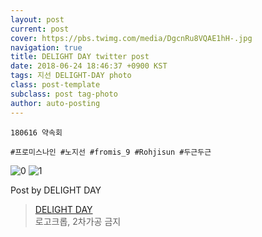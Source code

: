 ```yaml
---
layout: post
current: post
cover: https://pbs.twimg.com/media/DgcnRu8VQAE1hH-.jpg
navigation: true
title: DELIGHT DAY twitter post
date: 2018-06-24 18:46:37 +0900 KST
tags: 지선 DELIGHT-DAY photo
class: post-template
subclass: post tag-photo
author: auto-posting
---
```


```  
180616 약속회  
  
#프로미스나인 #노지선 #fromis_9 #Rohjisun #두근두근  

```

![0](https://pbs.twimg.com/media/DgcnQwMUcAAY0wF.jpg)
![1](https://pbs.twimg.com/media/DgcnRu8VQAE1hH-.jpg)


Post by DELIGHT DAY

> [DELIGHT DAY](https://twitter.com/delightday_JS)  
  로고크롭, 2차가공 금지